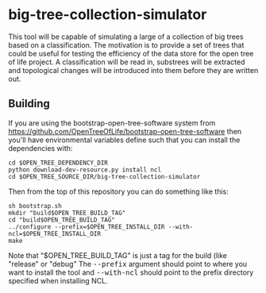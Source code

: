 big-tree-collection-simulator
=============================
This tool will be capable of simulating a large of a collection of big trees
based on a classification. The motivation is to provide a set of trees that
could be useful for testing the efficiency of the data store for the open tree
of life project. A classification will be read in, substrees will be extracted
and topological changes will be introduced into them before they are written
out.

Building
--------
If you are using the bootstrap-open-tree-software system from 
    https://github.com/OpenTreeOfLife/bootstrap-open-tree-software
then you'll have environmental variables define such that you can install
the dependencies with:

    cd $OPEN_TREE_DEPENDENCY_DIR 
    python download-dev-resource.py install ncl
    cd $OPEN_TREE_SOURCE_DIR/big-tree-collection-simulator

Then from the top of this repository you can do something like this:

    sh bootstrap.sh 
    mkdir "build$OPEN_TREE_BUILD_TAG"
    cd "build$OPEN_TREE_BUILD_TAG"
    ../configure --prefix=$OPEN_TREE_INSTALL_DIR --with-ncl=$OPEN_TREE_INSTALL_DIR
    make

Note that "$OPEN_TREE_BUILD_TAG" is just a tag for the build (like "release" or
"debug" The <tt>--prefix</tt> argument should point to where you want to 
install the tool and <tt>--with-ncl</tt> should point to the prefix directory
specified when installing NCL.



